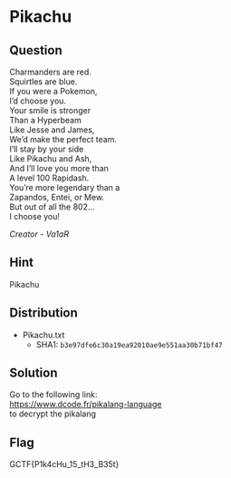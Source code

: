 # Pikachu

## Question
Charmanders are red.  
Squirtles are blue.  
If you were a Pokemon,  
I’d choose you.  
Your smile is stronger  
Than a Hyperbeam  
Like Jesse and James,  
We’d make the perfect team.  
I’ll stay by your side  
Like Pikachu and Ash,  
And I’ll love you more than  
A level 100 Rapidash.  
You’re more legendary than a  
Zapandos, Entei, or Mew.  
But out of all the 802…  
I choose you!

*Creator - Va1aR* 

## Hint
Pikachu

## Distribution
* Pikachu.txt
  * SHA1: `b3e97dfe6c30a19ea92010ae9e551aa30b71bf47`

## Solution
Go to the following link:  
https://www.dcode.fr/pikalang-language  
to decrypt the pikalang

## Flag
GCTF{P1k4cHu_15_tH3_B35t}
